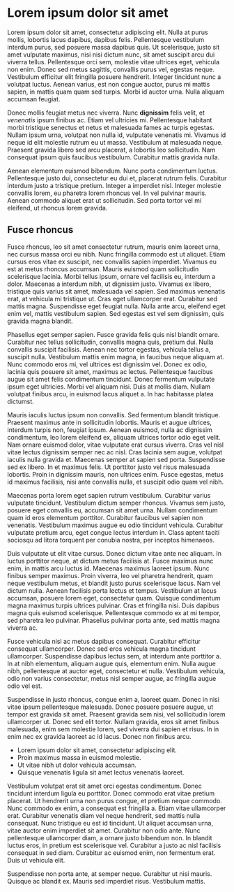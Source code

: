 # Lorem ipsum dolor sit amet

Lorem ipsum dolor sit amet, consectetur adipiscing elit. Nulla at purus mollis, lobortis lacus dapibus, dapibus felis. Pellentesque vestibulum interdum purus, sed posuere massa dapibus quis. Ut scelerisque, justo sit amet vulputate maximus, nisi nisi dictum nunc, sit amet suscipit arcu dui viverra tellus. Pellentesque orci sem, molestie vitae ultrices eget, vehicula non enim. Donec sed metus sagittis, convallis purus vel, egestas neque. Vestibulum efficitur elit fringilla posuere hendrerit. Integer tincidunt nunc a volutpat luctus. Aenean varius, est non congue auctor, purus mi mattis sapien, in mattis quam quam sed turpis. Morbi id auctor urna. Nulla aliquam accumsan feugiat.

Donec mollis feugiat metus nec viverra. Nunc __dignissim__ felis velit, et _venenatis_ ipsum finibus ac. Etiam vel ultricies mi. Pellentesque habitant morbi tristique senectus et netus et malesuada fames ac turpis egestas. Nullam ipsum urna, volutpat non nulla id, vulputate venenatis mi. Vivamus id neque id elit molestie rutrum eu ut massa. Vestibulum at malesuada neque. Praesent gravida libero sed arcu placerat, a lobortis leo sollicitudin. Nam consequat ipsum quis faucibus vestibulum. Curabitur mattis gravida nulla.

Aenean elementum euismod bibendum. Nunc porta condimentum luctus. Pellentesque justo dui, consectetur eu dui et, placerat rutrum felis. Curabitur interdum justo a tristique pretium. Integer a imperdiet nisl. Integer molestie convallis lorem, eu pharetra lorem rhoncus vel. In vel pulvinar mauris. Aenean commodo aliquet erat ut sollicitudin. Sed porta tortor vel mi eleifend, ut rhoncus lorem gravida.

## Fusce rhoncus

Fusce rhoncus, leo sit amet consectetur rutrum, mauris enim laoreet urna, nec cursus massa orci eu nibh. Nunc fringilla commodo est ut aliquet. Etiam cursus eros vitae ex suscipit, nec convallis sapien imperdiet. Vivamus eu est at metus rhoncus accumsan. Mauris euismod quam sollicitudin scelerisque lacinia. Morbi tellus ipsum, ornare vel facilisis eu, interdum a dolor. Maecenas a interdum nibh, ut dignissim justo. Vivamus ex libero, tristique quis varius sit amet, malesuada vel sapien. Sed maximus venenatis erat, at vehicula mi tristique ut. Cras eget ullamcorper erat. Curabitur sed mattis magna. Suspendisse eget feugiat nulla. Nulla ante arcu, eleifend eget enim vel, mattis vestibulum sapien. Sed egestas est vel sem dignissim, quis gravida magna blandit.

Phasellus eget semper sapien. Fusce gravida felis quis nisl blandit ornare. Curabitur nec tellus sollicitudin, convallis magna quis, pretium dui. Nulla convallis suscipit facilisis. Aenean nec tortor egestas, vehicula tellus a, suscipit nulla. Vestibulum mattis enim magna, in faucibus neque aliquam at. Nunc commodo eros mi, vel ultrices est dignissim vel. Donec ex odio, lacinia quis posuere sit amet, maximus ac lectus. Pellentesque faucibus augue sit amet felis condimentum tincidunt. Donec fermentum vulputate ipsum eget ultricies. Morbi vel aliquam nisi. Duis at mollis diam. Nullam volutpat finibus arcu, in euismod lacus aliquet a. In hac habitasse platea dictumst.

Mauris iaculis luctus ipsum non convallis. Sed fermentum blandit tristique. Praesent maximus ante in sollicitudin lobortis. Mauris et augue ultrices, interdum turpis non, feugiat ipsum. Aenean euismod, nulla ac dignissim condimentum, leo lorem eleifend ex, aliquam ultrices tortor odio eget velit. Nam ornare euismod dolor, vitae vulputate erat cursus viverra. Cras vel nisl vitae lectus dignissim semper nec ac nisl. Cras lacinia sem augue, volutpat iaculis nulla gravida et. Maecenas semper at sapien sed porta. Suspendisse sed ex libero. In et maximus felis. Ut porttitor justo vel risus malesuada lobortis. Proin in dignissim mauris, non ultrices enim. Fusce egestas, metus id maximus facilisis, nisi ante convallis nulla, et suscipit odio quam vel nibh.

Maecenas porta lorem eget sapien rutrum vestibulum. Curabitur varius vulputate tincidunt. Vestibulum dictum semper rhoncus. Vivamus sem justo, posuere eget convallis eu, accumsan sit amet urna. Nullam condimentum quam id eros elementum porttitor. Curabitur faucibus vel sapien non venenatis. Vestibulum maximus augue eu odio tincidunt vehicula. Curabitur vulputate pretium arcu, eget congue lectus interdum in. Class aptent taciti sociosqu ad litora torquent per conubia nostra, per inceptos himenaeos.

Duis vulputate ut elit vitae cursus. Donec dictum vitae ante nec aliquam. In luctus porttitor neque, at dictum metus facilisis at. Fusce maximus nunc enim, in mattis arcu luctus id. Maecenas maximus laoreet ipsum. Nunc finibus semper maximus. Proin viverra, leo vel pharetra hendrerit, quam neque vestibulum metus, et blandit justo purus scelerisque lacus. Nam vel dictum nulla. Aenean facilisis porta lectus et tempus. Vestibulum at lacus accumsan, posuere lorem eget, consectetur quam. Quisque condimentum magna maximus turpis ultrices pulvinar. Cras et fringilla nisi. Duis dapibus magna quis euismod scelerisque. Pellentesque commodo ex at mi tempor, sed pharetra leo pulvinar. Phasellus pulvinar porta ante, sed mattis magna viverra ac.

Fusce vehicula nisl ac metus dapibus consequat. Curabitur efficitur consequat ullamcorper. Donec sed eros vehicula magna tincidunt ullamcorper. Suspendisse dapibus lectus sem, at interdum ante porttitor a. In at nibh elementum, aliquam augue quis, elementum enim. Nulla augue nibh, pellentesque at auctor eget, consectetur et nulla. Vestibulum vehicula, odio non varius consectetur, metus nisl semper augue, ac fringilla augue odio vel est.

Suspendisse in justo rhoncus, congue enim a, laoreet quam. Donec in nisi vitae ipsum pellentesque malesuada. Donec posuere posuere augue, ut tempor est gravida sit amet. Praesent gravida sem nisi, vel sollicitudin lorem ullamcorper ut. Donec sed elit tortor. Nullam gravida, eros sit amet finibus malesuada, enim sem molestie lorem, sed viverra dui sapien et risus. In in enim nec ex gravida laoreet ac id lacus. Donec non finibus arcu.

- Lorem ipsum dolor sit amet, consectetur adipiscing elit.
- Proin maximus massa in euismod molestie.
- Ut vitae nibh ut dolor vehicula accumsan.
- Quisque venenatis ligula sit amet lectus venenatis laoreet.

Vestibulum volutpat erat sit amet orci egestas condimentum. Donec tincidunt interdum ligula eu porttitor. Donec commodo erat vitae pretium placerat. Ut hendrerit urna non purus congue, et pretium neque commodo. Nunc commodo ex enim, a consequat est fringilla a. Etiam vitae ullamcorper erat. Curabitur venenatis diam vel neque hendrerit, sed mattis nulla consequat. Nunc tristique eu est id tincidunt. Ut aliquet accumsan urna, vitae auctor enim imperdiet sit amet. Curabitur non odio ante. Nunc pellentesque ullamcorper diam, a ornare justo bibendum non. In blandit luctus eros, in pretium est scelerisque vel. Curabitur a justo ac nisl facilisis consequat in sed diam. Curabitur ac euismod enim, non fermentum erat. Duis ut vehicula elit.

Suspendisse non porta ante, at semper neque. Curabitur ut nisi mauris. Quisque ac blandit ex. Mauris sed imperdiet risus. Vestibulum mattis.
